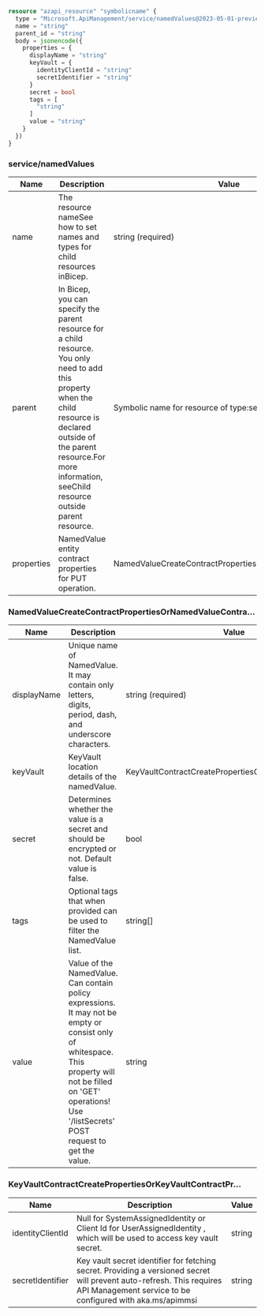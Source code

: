 ```terraform
resource "azapi_resource" "symbolicname" {
  type = "Microsoft.ApiManagement/service/namedValues@2023-05-01-preview"
  name = "string"
  parent_id = "string"
  body = jsonencode({
    properties = {
      displayName = "string"
      keyVault = {
        identityClientId = "string"
        secretIdentifier = "string"
      }
      secret = bool
      tags = [
        "string"
      ]
      value = "string"
    }
  })
}

```

### service/namedValues

| Name | Description | Value |
|-|-|-|
| name | The resource nameSee how to set names and types for child resources inBicep. | string (required) |
| parent | In Bicep, you can specify the parent resource for a child resource. You only need to add this property when the child resource is declared outside of the parent resource.For more information, seeChild resource outside parent resource. | Symbolic name for resource of type:service |
| properties | NamedValue entity contract properties for PUT operation. | NamedValueCreateContractPropertiesOrNamedValueContra... |


### NamedValueCreateContractPropertiesOrNamedValueContra...

| Name | Description | Value |
|-|-|-|
| displayName | Unique name of NamedValue. It may contain only letters, digits, period, dash, and underscore characters. | string (required) |
| keyVault | KeyVault location details of the namedValue. | KeyVaultContractCreatePropertiesOrKeyVaultContractPr... |
| secret | Determines whether the value is a secret and should be encrypted or not. Default value is false. | bool |
| tags | Optional tags that when provided can be used to filter the NamedValue list. | string[] |
| value | Value of the NamedValue. Can contain policy expressions. It may not be empty or consist only of whitespace. This property will not be filled on 'GET' operations! Use '/listSecrets' POST request to get the value. | string |


### KeyVaultContractCreatePropertiesOrKeyVaultContractPr...

| Name | Description | Value |
|-|-|-|
| identityClientId | Null for SystemAssignedIdentity or Client Id for UserAssignedIdentity , which will be used to access key vault secret. | string |
| secretIdentifier | Key vault secret identifier for fetching secret. Providing a versioned secret will prevent auto-refresh. This requires API Management service to be configured with aka.ms/apimmsi | string |


